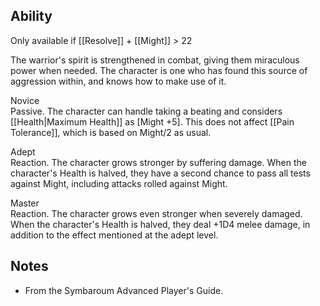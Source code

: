 ## Ability
Only available if [[Resolve]] + [[Might]] > 22

The warrior's spirit is strengthened in combat, giving them miraculous power when needed. The character is one who has found this source of aggression within, and knows how to make use of it.

Novice<br>Passive. The character can handle taking a beating and considers [[Health|Maximum Health]] as \[Might +5\]. This does not affect [[Pain Tolerance]], which is based on Might/2 as usual.

Adept<br>Reaction. The character grows stronger by suffering damage. When the character's Health is halved, they have a second chance to pass all tests against Might, including attacks rolled against Might.

Master<br>Reaction. The character grows even stronger when severely damaged. When the character's Health is halved, they deal +1D4 melee damage, in addition to the effect mentioned at the adept level.
## Notes
* From the Symbaroum Advanced Player's Guide.